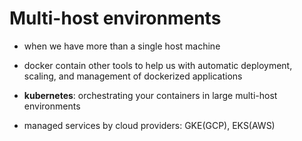 # Multi-host environments
- when we have more than a single host machine
- docker contain other tools to help us with automatic deployment, scaling, and management of dockerized applications

- **kubernetes**: orchestrating your containers in large multi-host environments
- managed services by cloud providers: GKE(GCP), EKS(AWS)
